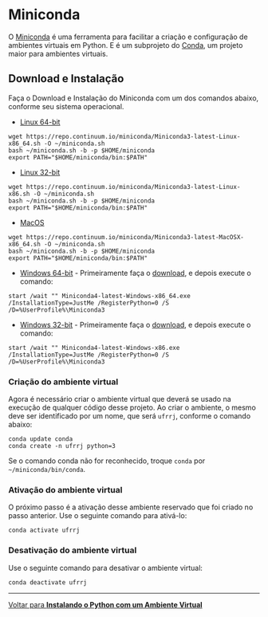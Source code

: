 # Miniconda

O [Miniconda](https://conda.io/miniconda.html) é uma ferramenta para facilitar a criação e configuração de ambientes virtuais em Python. E é um subprojeto do [Conda](https://conda.io/), um projeto maior para ambientes virtuais.

## Download e Instalação

Faça o Download e Instalação do Miniconda com um dos comandos abaixo, conforme seu sistema operacional.


* [Linux 64-bit](https://conda.io/docs/user-guide/install/linux.html)

```shell
wget https://repo.continuum.io/miniconda/Miniconda3-latest-Linux-x86_64.sh -O ~/miniconda.sh
bash ~/miniconda.sh -b -p $HOME/miniconda
export PATH="$HOME/miniconda/bin:$PATH"
```


* [Linux 32-bit](https://conda.io/docs/user-guide/install/linux.html)

```shell
wget https://repo.continuum.io/miniconda/Miniconda3-latest-Linux-x86.sh -O ~/miniconda.sh
bash ~/miniconda.sh -b -p $HOME/miniconda
export PATH="$HOME/miniconda/bin:$PATH"
```


* [MacOS](https://conda.io/docs/user-guide/install/macos.html)

```shell
wget https://repo.continuum.io/miniconda/Miniconda3-latest-MacOSX-x86_64.sh -O ~/miniconda.sh
bash ~/miniconda.sh -b -p $HOME/miniconda
export PATH="$HOME/miniconda/bin:$PATH"
```


* [Windows 64-bit](https://conda.io/docs/user-guide/install/windows.html) - Primeiramente faça o [download](https://repo.continuum.io/miniconda/Miniconda3-latest-Windows-x86_64.exe), e depois execute o comando:

```shell
start /wait "" Miniconda4-latest-Windows-x86_64.exe /InstallationType=JustMe /RegisterPython=0 /S /D=%UserProfile%\Miniconda3
```


* [Windows 32-bit](https://conda.io/docs/user-guide/install/windows.html) - Primeiramente faça o [download](https://repo.continuum.io/miniconda/Miniconda3-latest-Windows-x86.exe), e depois execute o comando:

```shell
start /wait "" Miniconda4-latest-Windows-x86.exe /InstallationType=JustMe /RegisterPython=0 /S /D=%UserProfile%\Miniconda3
```


### Criação do ambiente virtual

Agora é necessário criar o ambiente virtual que deverá se usado na execução de qualquer código desse projeto. Ao criar o ambiente, o mesmo deve ser identificado por um nome, que será `ufrrj`, conforme o comando abaixo:
```shell
conda update conda
conda create -n ufrrj python=3
```

Se o comando conda não for reconhecido, troque `conda` por `~/miniconda/bin/conda`.


### Ativação do ambiente virtual

O próximo passo é a ativação desse ambiente reservado que foi criado no passo anterior. Use o seguinte comando para ativá-lo:
```shell
conda activate ufrrj
```

### Desativação do ambiente virtual

Use o seguinte comando para desativar o ambiente virtual:
```shell
conda deactivate ufrrj
```


---

[Voltar para __Instalando o Python com um Ambiente Virtual__](./config_env.md)